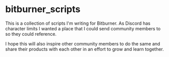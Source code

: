 # bitburner_scripts
This is a collection of scripts I'm writing for Bitburner. As Discord has character limits I wanted a place that I could send community members to so they could reference.

I hope this will also inspire other community members to do the same and share their products with each other in an effort to grow and learn together.
